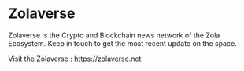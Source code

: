 # Zolaverse

Zolaverse is the Crypto and Blockchain news network of the Zola Ecosystem. Keep in touch to get the most recent update on the space.

Visit the Zolaverse : https://zolaverse.net
